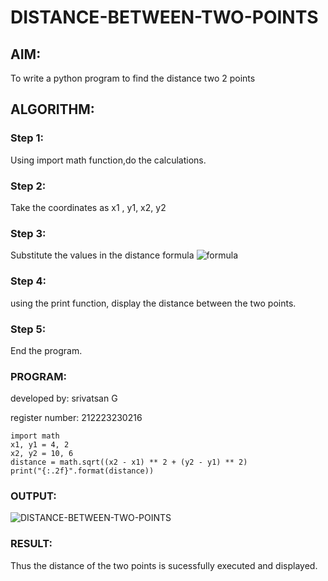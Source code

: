 # DISTANCE-BETWEEN-TWO-POINTS

## AIM:
To write a python program to find the distance two 2 points
## ALGORITHM:

### Step 1: 
Using import math function,do the calculations.

### Step 2: 
Take the coordinates as x1 , y1, x2, y2

### Step 3: 
Substitute the values in the distance formula  ![formula](/formula.JPG)

### Step 4: 
using the print function, display the distance between the two points.

### Step 5:
End the program.

### PROGRAM:

developed by: srivatsan G

register number: 212223230216

```
import math
x1, y1 = 4, 2
x2, y2 = 10, 6
distance = math.sqrt((x2 - x1) ** 2 + (y2 - y1) ** 2)
print("{:.2f}".format(distance))

```
### OUTPUT:
![DISTANCE-BETWEEN-TWO-POINTS](https://github.com/vatsan143/DISTANCE-BETWEEN-TWO-POINTS/assets/147368204/d455925a-fa85-48ef-80bb-2025c22574ae)


### RESULT:
Thus the distance of the two points is sucessfully executed and displayed.


